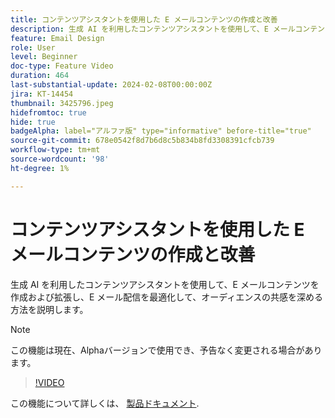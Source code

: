 ```yaml
---
title: コンテンツアシスタントを使用した E メールコンテンツの作成と改善
description: 生成 AI を利用したコンテンツアシスタントを使用して、E メールコンテンツを作成および拡張し、E メール配信を最適化して、オーディエンスの共感を深める方法を説明します。
feature: Email Design
role: User
level: Beginner
doc-type: Feature Video
duration: 464
last-substantial-update: 2024-02-08T00:00:00Z
jira: KT-14454
thumbnail: 3425796.jpeg
hidefromtoc: true
hide: true
badgeAlpha: label="アルファ版" type="informative" before-title="true"
source-git-commit: 678e0542f8d7b6d8c5b834b8fd3308391cfcb739
workflow-type: tm+mt
source-wordcount: '98'
ht-degree: 1%

---
```



# コンテンツアシスタントを使用した E メールコンテンツの作成と改善

生成 AI を利用したコンテンツアシスタントを使用して、E メールコンテンツを作成および拡張し、E メール配信を最適化して、オーディエンスの共感を深める方法を説明します。

>[!NOTE]
>
> この機能は現在、Alphaバージョンで使用でき、予告なく変更される場合があります。

>[!VIDEO](https://video.tv.adobe.com/v/3425796/?learn=on)

この機能について詳しくは、 [製品ドキュメント](https://experienceleague.adobe.com/docs/campaign-web/v8/msg/email/content/content-assistant/generative-gs.html).
